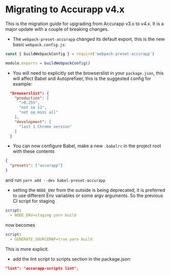 # Migrating to Accurapp v4.x

This is the migration guide for upgrading from Accurapp v3.x to v4.x. It is a major update with a couple of breaking changes.

- The `webpack-preset-accurapp` changed its default export, this is the new basic `webpack.config.js`:

```js
const { buildWebpackConfig } = require('webpack-preset-accurapp')

module.exports = buildWebpackConfig()
```

- You will need to explicitly set the browserslist in your `package.json`, this will affect Babel and Autoprefixer, this is the suggested config for example:

```json
  "browserslist": {
    "production": [
      ">0.25%",
      "not ie 11",
      "not op_mini all"
    ],
    "development": [
      "last 1 Chrome version"
    ]
  }
```

- You can now configure Babel, make a new `.babelrc` in the project root with these contents

```json
{
  "presets": ["accurapp"]
}
```

and run `yarn add --dev babel-preset-accurapp`

- setting the `NODE_ENV` from the outside is being deprecated, it is preferred to use different Env variables or some argv arguments.
  So the previous CI script for staging

```yml
script:
  - NODE_ENV=staging yarn build
```

now becomes

```yml
script:
  - GENERATE_SOURCEMAP=true yarn build
```

This is more explicit.

- add the lint script to scripts section in the package.json:

```json
"lint": "accurapp-scripts lint",
```
